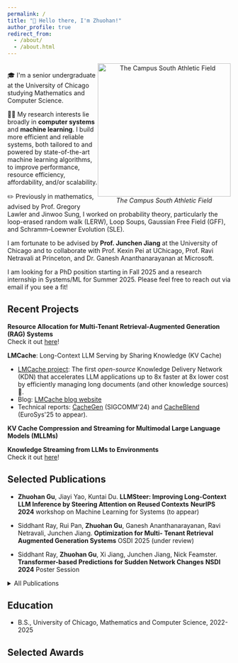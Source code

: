 ```yaml
---
permalink: /
title: "👋 Hello there, I'm Zhuohan!"
author_profile: true
redirect_from: 
  - /about/
  - /about.html
---
```


<div style="float: right; width: 300px; text-align: center;">
  <img src="/images/soccer_og.jpg" alt="The Campus South Athletic Field" width="300px">
  <figcaption><em>The Campus South Athletic Field</em></figcaption>
</div>
<br />
🎓 I'm a senior undergraduate at the University of Chicago studying Mathematics and Computer Science.

👨‍💻 My research interests lie broadly in **computer systems** and **machine learning**. I build more efficient and reliable systems, both tailored to and powered by state-of-the-art machine learning algorithms, to improve performance, resource efficiency,
affordability, and/or scalability.

✏️ Previously in mathematics, advised by Prof. Gregory Lawler and Jinwoo Sung, I worked on probability theory, particularly the loop-erased random walk (LERW), Loop Soups, Gaussian Free Field (GFF), and Schramm–Loewner Evolution (SLE).

I am fortunate to be advised by **Prof. Junchen Jiang** at the University of Chicago and to collaborate with Prof. Kexin Pei at UChicago, Prof. Ravi Netravali at Princeton, and Dr. Ganesh Ananthanarayanan at Microsoft.

I am looking for a PhD position starting in Fall 2025 and a research internship in Systems/ML for Summer 2025. Please feel free to reach out via email if you see a fit!

## Recent Projects

**Resource Allocation for Multi-Tenant Retrieval-Augmented Generation (RAG) Systems**  
Check it out [here](https://uchi-jcl.github.io/group-website/projects/ragoptimization/)!

**LMCache**: Long-Context LLM Serving by Sharing Knowledge (KV Cache)  
- [LMCache project](https://github.com/LMCache/LMCache): The first *open-source* Knowledge Delivery Network (KDN) that accelerates LLM applications up to 8x faster at 8x lower cost by efficiently managing long documents (and other knowledge sources) 🚀.  
- Blog: [LMCache blog website](https://blog.lmcache.ai/)  
- Technical reports: [CacheGen](https://arxiv.org/abs/2310.07240) (SIGCOMM'24) and [CacheBlend](https://arxiv.org/abs/2405.16444) (EuroSys'25 to appear).

**KV Cache Compression and Streaming for Multimodal Large Language Models (MLLMs)**

**Knowledge Streaming from LLMs to Environments**  
Check it out [here](https://uchi-jcl.github.io/group-website/projects/knowledgestreaming/)!


## Selected Publications

- **Zhuohan Gu**, Jiayi Yao, Kuntai Du.
**LLMSteer: Improving Long-Context LLM Inference by Steering Attention on Reused Contexts**
**NeurIPS 2024** workshop on Machine Learning for Systems (to appear)

- Siddhant Ray, Rui Pan, **Zhuohan Gu**, Ganesh Ananthanarayanan, Ravi Netravali, Junchen Jiang.
**Optimization for Multi- Tenant Retrieval Augmented Generation Systems**
OSDI 2025 (under review)

- Siddhant Ray, **Zhuohan Gu**, Xi Jiang, Junchen Jiang, Nick Feamster.
**Transformer-based Predictions for Sudden Network Changes**
**NSDI 2024** Poster Session

<details>
  <summary>All Publications</summary>

  <!-- Content goes here -->
  - **Zhuohan Gu**, Jiayi Yao, Kuntai Du.
  **LLMSteer: Improving Long-Context LLM Inference by Steering Attention on Reused Contexts**
  **NeurIPS 2024** workshop on Machine Learning for Systems (to appear)
  - Publication 2
  - Publication 3

</details>


## Education
- B.S., University of Chicago, Mathematics and Computer Science, 2022-2025
<!-- - High School Diploma, St. Anselm's Abbey School, Washington, DC, 2017–2020 -->

## Selected Awards




<!-- A data-driven personal website
======
Like many other Jekyll-based GitHub Pages templates, Academic Pages makes you separate the website's content from its form. The content & metadata of your website are in structured markdown files, while various other files constitute the theme, specifying how to transform that content & metadata into HTML pages. You keep these various markdown (.md), YAML (.yml), HTML, and CSS files in a public GitHub repository. Each time you commit and push an update to the repository, the [GitHub pages](https://pages.github.com/) service creates static HTML pages based on these files, which are hosted on GitHub's servers free of charge.

Many of the features of dynamic content management systems (like Wordpress) can be achieved in this fashion, using a fraction of the computational resources and with far less vulnerability to hacking and DDoSing. You can also modify the theme to your heart's content without touching the content of your site. If you get to a point where you've broken something in Jekyll/HTML/CSS beyond repair, your markdown files describing your talks, publications, etc. are safe. You can rollback the changes or even delete the repository and start over - just be sure to save the markdown files! Finally, you can also write scripts that process the structured data on the site, such as [this one](https://github.com/academicpages/academicpages.github.io/blob/master/talkmap.ipynb) that analyzes metadata in pages about talks to display [a map of every location you've given a talk](https://academicpages.github.io/talkmap.html).

Getting started
======
1. Register a GitHub account if you don't have one and confirm your e-mail (required!)
1. Fork [this template](https://github.com/academicpages/academicpages.github.io) by clicking the "Use this template" button in the top right. 
1. Go to the repository's settings (rightmost item in the tabs that start with "Code", should be below "Unwatch"). Rename the repository "[your GitHub username].github.io", which will also be your website's URL.
1. Set site-wide configuration and create content & metadata (see below -- also see [this set of diffs](http://archive.is/3TPas) showing what files were changed to set up [an example site](https://getorg-testacct.github.io) for a user with the username "getorg-testacct")
1. Upload any files (like PDFs, .zip files, etc.) to the files/ directory. They will appear at https://[your GitHub username].github.io/files/example.pdf.  
1. Check status by going to the repository settings, in the "GitHub pages" section

Site-wide configuration
------
The main configuration file for the site is in the base directory in [_config.yml](https://github.com/academicpages/academicpages.github.io/blob/master/_config.yml), which defines the content in the sidebars and other site-wide features. You will need to replace the default variables with ones about yourself and your site's github repository. The configuration file for the top menu is in [_data/navigation.yml](https://github.com/academicpages/academicpages.github.io/blob/master/_data/navigation.yml). For example, if you don't have a portfolio or blog posts, you can remove those items from that navigation.yml file to remove them from the header. 

Create content & metadata
------
For site content, there is one markdown file for each type of content, which are stored in directories like _publications, _talks, _posts, _teaching, or _pages. For example, each talk is a markdown file in the [_talks directory](https://github.com/academicpages/academicpages.github.io/tree/master/_talks). At the top of each markdown file is structured data in YAML about the talk, which the theme will parse to do lots of cool stuff. The same structured data about a talk is used to generate the list of talks on the [Talks page](https://academicpages.github.io/talks), each [individual page](https://academicpages.github.io/talks/2012-03-01-talk-1) for specific talks, the talks section for the [CV page](https://academicpages.github.io/cv), and the [map of places you've given a talk](https://academicpages.github.io/talkmap.html) (if you run this [python file](https://github.com/academicpages/academicpages.github.io/blob/master/talkmap.py) or [Jupyter notebook](https://github.com/academicpages/academicpages.github.io/blob/master/talkmap.ipynb), which creates the HTML for the map based on the contents of the _talks directory).

**Markdown generator**

The repository includes [a set of Jupyter notebooks](https://github.com/academicpages/academicpages.github.io/tree/master/markdown_generator
) that converts a CSV containing structured data about talks or presentations into individual markdown files that will be properly formatted for the Academic Pages template. The sample CSVs in that directory are the ones I used to create my own personal website at stuartgeiger.com. My usual workflow is that I keep a spreadsheet of my publications and talks, then run the code in these notebooks to generate the markdown files, then commit and push them to the GitHub repository.

How to edit your site's GitHub repository
------
Many people use a git client to create files on their local computer and then push them to GitHub's servers. If you are not familiar with git, you can directly edit these configuration and markdown files directly in the github.com interface. Navigate to a file (like [this one](https://github.com/academicpages/academicpages.github.io/blob/master/_talks/2012-03-01-talk-1.md) and click the pencil icon in the top right of the content preview (to the right of the "Raw | Blame | History" buttons). You can delete a file by clicking the trashcan icon to the right of the pencil icon. You can also create new files or upload files by navigating to a directory and clicking the "Create new file" or "Upload files" buttons. 

Example: editing a markdown file for a talk
![Editing a markdown file for a talk](/images/editing-talk.png)

For more info
------
More info about configuring Academic Pages can be found in [the guide](https://academicpages.github.io/markdown/), the [growing wiki](https://github.com/academicpages/academicpages.github.io/wiki), and you can always [ask a question on GitHub](https://github.com/academicpages/academicpages.github.io/discussions). The [guides for the Minimal Mistakes theme](https://mmistakes.github.io/minimal-mistakes/docs/configuration/) (which this theme was forked from) might also be helpful. -->
